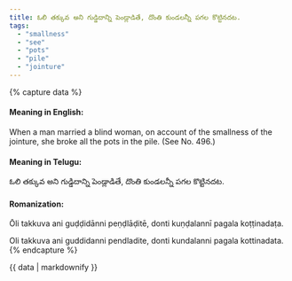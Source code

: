 ```yaml
---
title: ఓలి తక్కువ అని గుడ్డిదాన్ని పెండ్లాడితే, దొంతి కుండలన్నీ పగల కొట్టినదట.
tags:
  - "smallness"
  - "see"
  - "pots"
  - "pile"
  - "jointure"
---
```


{% capture data %}
#### Meaning in English:
When a man married a blind woman, on account of the smallness of the jointure, she broke all the pots in the pile.
(See No. 496.)

#### Meaning in Telugu:
ఓలి తక్కువ అని గుడ్డిదాన్ని పెండ్లాడితే, దొంతి కుండలన్నీ పగల కొట్టినదట.

#### Romanization:
Ōli takkuva ani guḍḍidānni peṇḍlāḍitē, donti kuṇḍalannī pagala koṭṭinadaṭa.

Oli takkuva ani guddidanni pendladite, donti kundalanni pagala kottinadata.
{% endcapture %}

{{ data | markdownify }}

